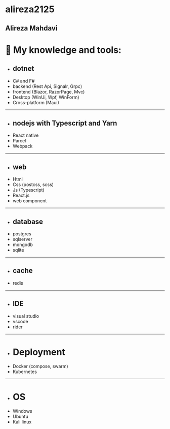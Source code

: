 # alireza2125
## Alireza Mahdavi

# 🚀 My knowledge and tools:
 - ## dotnet
  - C# and F#
  - backend (Rest Api, Signalr, Grpc)
  - frontend (Blazor, RazorPage, Mvc)
  - Desktop (WinUi, Wpf, WinForm)
  - Cross-platform (Maui)
***
 - ## nodejs with Typescript and Yarn
  - React native
  - Parcel
  - Webpack
***
 - ## web
  - Html
  - Css (postcss, scss)
  - Js (Typescript)
  - React.js
  - web component
***
 - ## database
  - postgres
  - sqlserver
  - mongodb
  - sqlite
***
 - ## cache
  - redis
***
 - ## IDE
  - visual studio
  - vscode 
  - rider
***
 - # Deployment
  - Docker (compose, swarm)
  - Kubernetes
***
 - # OS
  - Windows
  - Ubuntu
  - Kali linux
